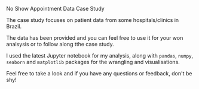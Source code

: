 No Show Appointment Data Case Study

The case study focuses on patient data from some hospitals/clinics in Brazil.

The data has been provided and you can feel free to use it for your won analsysis or to follow along tthe case study.

I used the latest Jupyter notebook for my analysis, along with `pandas`, `numpy`, `seaborn` and `matplotlib` packages
for the wrangling and visualisations.

Feel free to take a look and if you have any questions or feedback, don't be shy!
